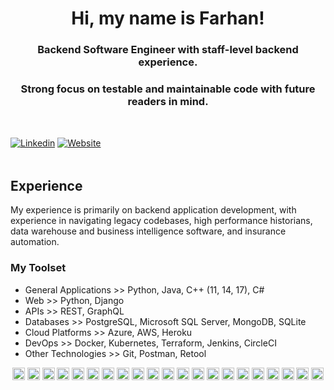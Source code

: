 <!--
**fsaresh/fsaresh** is a ✨ _special_ ✨ repository because its `README.md` (this file) appears on your GitHub profile.

Here are some ideas to get you started:

- 🔭 I’m currently working on ...
- 🌱 I’m currently learning ...
- 👯 I’m looking to collaborate on ...
- 🤔 I’m looking for help with ...
- 💬 Ask me about ...
- 📫 How to reach me: ...
- 😄 Pronouns: ...
- ⚡ Fun fact: ...

Note/credit: template borrowed from https://github.com/Caruso33/caruso33/blob/master/README.md?plain=1 via https://underdogio.notion.site/Prep-your-Github-presence-8fa122af57ad4cf283382a1ad2cfee28
-->

<h1 align="center">Hi, my name is Farhan! </h1>

<h3 align="center">Backend Software Engineer with staff-level backend experience.</h3>
<h3 align="center">Strong focus on testable and maintainable code with future readers in mind.</h3>

<div style="margin-top: 48px;" />

[![Linkedin](https://img.shields.io/badge/LinkedIn-0077B5?style=for-the-badge&logo=linkedin&logoColor=white)](https://www.linkedin.com/in/fsaresh/)
[![Website](https://img.shields.io/website?down_color=red&down_message=offline&style=for-the-badge&up_color=green&up_message=up&url=https%3A%2F%2Ffsaresh.com)](https://www.fsaresh.com)

<div style="margin-top: 48px;" />

## Experience
My experience is primarily on backend application development, with experience in navigating legacy codebases, high performance historians, data warehouse and business intelligence software, and insurance automation.

### My Toolset
- General Applications >> Python, Java, C++ (11, 14, 17), C#
- Web >> Python, Django
- APIs >> REST, GraphQL
- Databases >> PostgreSQL, Microsoft SQL Server, MongoDB, SQLite
- Cloud Platforms >> Azure, AWS, Heroku
- DevOps >> Docker, Kubernetes, Terraform, Jenkins, CircleCI
- Other Technologies >> Git, Postman, Retool

<p align="center">
  <img width="20" height="20" src="https://img.icons8.com/color/48/000000/python.png" alt="python"/> 
  <img width="20" height="20" src="https://img.icons8.com/color/48/000000/django.png" alt="django"/>
  <img width="20" height="20" src="https://img.icons8.com/color/48/000000/java-coffee-cup-logo--v1.png" alt="java"/>
  <img width="20" height="20" src="https://img.icons8.com/color/48/000000/c-plus-plus.png" alt="c-plus-plus"/>
  <img width="20" height="20" src="https://img.icons8.com/color/48/000000/cs.png" alt="cs"/>

  <img width="20" height="20" src="https://img.icons8.com/color/48/000000/api-settings.png" alt="api-settings"/>
  <img width="20" height="20" src="https://img.icons8.com/color/48/000000/graphql.png" alt="graphql"/> 
  
  <img width="20" height="20" src="https://img.icons8.com/color/48/000000/sql.png" alt="sql"/>
  <img width="20" height="20" src="https://img.icons8.com/color/48/000000/postgreesql.png" alt="postgreesql"/>
  <img width="20" height="20" src="https://img.icons8.com/color/48/000000/microsoft-sql-server.png" alt="microsoft-sql-server"/>
  <img width="20" height="20" src="https://img.icons8.com/color/48/000000/mongodb.png" alt="mongodb"/>

  <img width="20" height="20" src="https://img.icons8.com/color/48/000000/azure-1.png" alt="azure-1"/>
  <img width="20" height="20" src="https://img.icons8.com/color/48/000000/amazon-web-services.png" alt="amazon-web-services"/>
  <img width="20" height="20" src="https://img.icons8.com/color/48/000000/heroku.png" alt="heroku"/>
  
  <img width="20" height="20" src="https://img.icons8.com/color/48/000000/docker.png" alt="docker"/> 
  <img width="20" height="20" src="https://img.icons8.com/color/48/000000/kubernetes.png" alt="kubernetes"/> 
  <img width="20" height="20" src="https://img.icons8.com/color/48/000000/terraform.png" alt="terraform"/>
  <img width="20" height="20" src="https://img.icons8.com/color/48/000000/jenkins.png" alt="jenkins"/>
  <img width="20" height="20" src="https://img.icons8.com/color/48/000000/circleci.png" alt="circleci"/>

  <img width="20" height="20" src="https://img.icons8.com/color/48/000000/git.png" alt="git"/>
  <img width="20" height="20" src="https://img.icons8.com/dusk/20/000000/postman-api.png" alt="postman-api"/>
  
</p>
